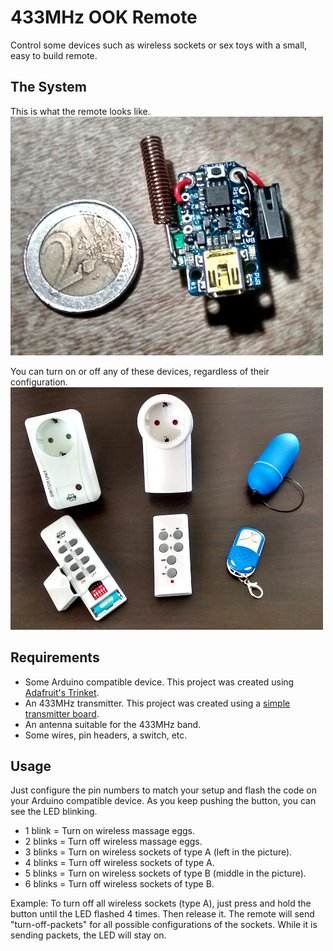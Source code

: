 433MHz OOK Remote
=================

Control some devices such as wireless sockets or sex toys
with a small, easy to build remote.



The System
----------

This is what the remote looks like.  
[![OOK-Remote](pics/ook-remote.jpg)](pics/ook-remote.jpg)

You can turn on or off any of these devices, regardless of
their configuration.  
[![Controllable Devices](pics/supported-devices.jpg)](pics/supported-devices.jpg)



Requirements
------------

* Some Arduino compatible device.
  This project was created using [Adafruit's Trinket](https://www.adafruit.com/products/1501).
* An 433MHz transmitter.
  This project was created using a [simple transmitter board](http://www.amazon.com/dp/B008A4UWK6/).
* An antenna suitable for the 433MHz band.
* Some wires, pin headers, a switch, etc.



Usage
-----

Just configure the pin numbers to match your setup and flash the code on your Arduino
compatible device. As you keep pushing the button, you can see the LED blinking.

* 1 blink  = Turn on wireless massage eggs.
* 2 blinks = Turn off wireless massage eggs.
* 3 blinks = Turn on wireless sockets of type A (left in the picture).
* 4 blinks = Turn off wireless sockets of type A.
* 5 blinks = Turn on wireless sockets of type B (middle in the picture).
* 6 blinks = Turn off wireless sockets of type B.

Example: To turn off all wireless sockets (type A), just press and hold the button
until the LED flashed 4 times. Then release it. The remote will send "turn-off-packets"
for all possible configurations of the sockets. While it is sending packets,
the LED will stay on.
